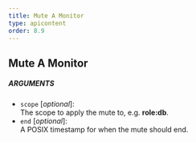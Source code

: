 ```yaml
---
title: Mute A Monitor
type: apicontent
order: 8.9
---
```


## Mute A Monitor

##### ARGUMENTS
* `scope` [*optional*]:  
    The scope to apply the mute to, e.g. **role:db**.
* `end` [*optional*]:  
    A POSIX timestamp for when the mute should end.